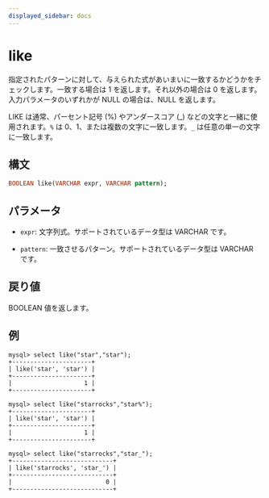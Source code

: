 ```yaml
---
displayed_sidebar: docs
---
```


# like

指定されたパターンに対して、与えられた式があいまいに一致するかどうかをチェックします。一致する場合は 1 を返します。それ以外の場合は 0 を返します。入力パラメータのいずれかが NULL の場合は、NULL を返します。

LIKE は通常、パーセント記号 (%) やアンダースコア (_) などの文字と一緒に使用されます。`%` は 0、1、または複数の文字に一致します。`_` は任意の単一の文字に一致します。

## 構文

```Haskell
BOOLEAN like(VARCHAR expr, VARCHAR pattern);
```

## パラメータ

- `expr`: 文字列式。サポートされているデータ型は VARCHAR です。

- `pattern`: 一致させるパターン。サポートされているデータ型は VARCHAR です。

## 戻り値

BOOLEAN 値を返します。

## 例

```Plain Text
mysql> select like("star","star");
+----------------------+
| like('star', 'star') |
+----------------------+
|                    1 |
+----------------------+

mysql> select like("starrocks","star%");
+----------------------+
| like('star', 'star') |
+----------------------+
|                    1 |
+----------------------+

mysql> select like("starrocks","star_");
+----------------------------+
| like('starrocks', 'star_') |
+----------------------------+
|                          0 |
+----------------------------+
```
